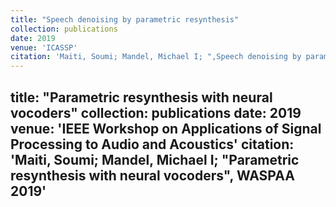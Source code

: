 ```yaml
---
title: "Speech denoising by parametric resynthesis"
collection: publications
date: 2019
venue: 'ICASSP'
citation: 'Maiti, Soumi; Mandel, Michael I; ",Speech denoising by parametric resynthesis,"ICASSP 2019'
---
```

title: "Parametric resynthesis with neural vocoders"
collection: publications
date: 2019
venue: 'IEEE Workshop on Applications of Signal Processing to Audio and Acoustics'
citation: 'Maiti, Soumi; Mandel, Michael I; "Parametric resynthesis with neural vocoders", WASPAA 2019'
---
